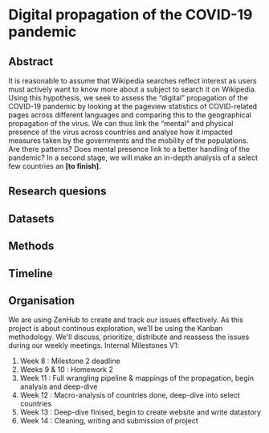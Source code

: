 # Digital propagation of the COVID-19 pandemic

## Abstract 
It is reasonable to assume that Wikipedia searches reflect interest as users must actively want to know more about a subject to search it on Wikipedia. Using this hypothesis, we seek to assess the “digital” propagation of the COVID-19 pandemic by looking at the pageview statistics of COVID-related pages across different languages and comparing this to the geographical propagation of the virus. We can thus link the “mental” and physical presence of the virus across countries and analyse how it impacted measures taken by the governments and the mobility of the populations.  Are there patterns? Does mental presence link to a better handling of the pandemic? In a second stage, we will make an in-depth analysis of a select few countries an **[to finish]**.

## Research quesions
## Datasets
## Methods
## Timeline
## Organisation
We are using ZenHub to create and track our issues effectively. As this project is about continous exploration, we'll be using the Kanban methodology. We'll discuss, prioritize, distribute and reassess the issues during our weekly meetings.
Internal Milestones V1:
1. Week 8 : Milestone 2 deadline
2. Weeks 9 & 10 : Homework 2
3. Week 11 : Full wrangling pipeline & mappings of the propagation, begin analysis and deep-dive
4. Week 12 : Macro-analysis of countries done, deep-dive into select countries
5. Week 13 : Deep-dive finised, begin to create website and write datastory
6. Week 14 : Cleaning, writing and submission of project
